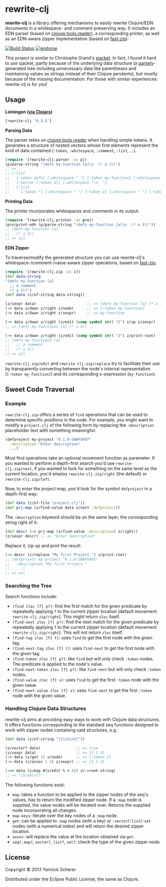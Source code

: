 # rewrite-clj

__rewrite-clj__ is a library offering mechanisms to easily rewrite Clojure/EDN documents in a whitespace- and comment-preserving
way. It includes an EDN parser (based on [clojure.tools.reader](https://github.com/clojure/tools.reader)), a corresponding
printer, as well as an EDN-aware zipper implementation (based on [fast-zip](https://github.com/akhudek/fast-zip)).

[![Build Status](https://travis-ci.org/xsc/rewrite-clj.png?branch=master)](https://travis-ci.org/xsc/rewrite-clj)
[![endorse](https://api.coderwall.com/xsc/endorsecount.png)](https://coderwall.com/xsc)

This project is similar to Christophe Grand's [sjacket](https://github.com/cgrand/sjacket). In fact, I found it hard to _use_
sjacket, partly because of the underlying data structure (a [parsely](https://github.com/cgrand/parsley)-generated tree including
unnecessary data like parentheses and maintaining values as strings instead of their Clojure pendants), but mostly because of the
missing documentation. For those with similar experiences: rewrite-clj is for you!

## Usage

__Leiningen ([via Clojars](http://clojars.org/rewrite-clj))__

```clojure
[rewrite-clj "0.3.5"]
```

__Parsing Data__

The parser relies on [clojure.tools.reader](https://github.com/clojure/tools.reader) when handling simple
tokens. It generates a structure of nested vectors whose first elements represent the kind of data
contained (`:token`, `:whitespace`, `:comment`, `:list`, ...).

```clojure
(require '[rewrite-clj.parser :as p])
(p/parse-string "(defn my-function [a]\n  (* a 3))")
;; =>
;; [:list
;;   [:token defn] [:whitespace " "] [:token my-function] [:whitespace " "]
;;   [:vector [:token a]] [:whitespace "\n  "]
;;   [:list
;;     [:token *] [:whitespace " "] [:token a] [:whitespace " "] [:token 3]]]
```

__Printing Data__

The printer incorporates whitespaces and comments in its output.

```clojure
(require '[rewrite-clj.printer :as prn])
(prn/print-edn (p/parse-string "(defn my-function [a]\n  (* a 3))"))
;; (defn my-function [a]
;;   (* a 3))
;; => nil
```

__EDN Zipper__

To traverse/modify the generated structure you can use rewrite-clj's whitespace-/comment-/value-aware zipper
operations, based on [fast-zip](https://github.com/akhudek/fast-zip).

```clojure
(require '[rewrite-clj.zip :as z])
(def data-string
"(defn my-function [a]
  ;; a comment
  (* a 3))")
(def data (z/of-string data-string))

(z/sexpr data)                       ;; => (defn my-function [a] (* a 3))
(-> data z/down z/right z/node)      ;; => [:token my-function]
(-> data z/down z/right z/sexpr)     ;; => my-function

(-> data z/down z/right (z/edit (comp symbol str) "2") z/up z/sexpr)
;; => (defn my-function2 [a] (* a 3))

(-> data z/down z/right (z/edit (comp symbol str) "2") z/print-root)
;; (defn my-function2 [a]
;;   ;; a comment
;;   (* a 3))
;; => nil
```

`rewrite-clj.zip/edit` and `rewrite-clj.zip/replace` try to facilitate their use by transparently converting
between the node's internal representation (`[:token my-function]`) and its corresponding s-expression (`my-function`).

## Sweet Code Traversal

### Example

`rewrite-clj.zip` offers a series of `find` operations that can be used to determine specific positions in the code.
For example, you might want to modify a `project.clj` of the following form by replacing the `:description` placeholder
text with something meaningful:

```clojure
(defproject my-project "0.1.0-SNAPSHOT"
  :description "Enter description"
  ...)
```

Most find operations take an optional movement function as parameter. If you wanted to perform a depth-first search you'd
use `rewrite-clj.zip/next`, if you wanted to look for something on the same level as the current location, you'd employ
`rewrite-clj.zip/right` (the default) or `rewrite-clj.zip/left`.

Now, to enter the project map, you'd look for the symbol `defproject` in a depth-first way:

```clojure
(def data (z/of-file "project.clj"))
(def prj-map (z/find-value data z/next 'defproject))
```

The `:description` keyword should be on the same layer, the corresponding string right of it:

```clojure
(def descr (-> prj-map (z/find-value :description) z/right))
(z/sexpr descr) ;; => "Enter description"
```

Replace it, zip up and print the result:

```clojure
(-> descr (z/replace "My first Project.") z/print-root)
;; (defproject my-project "0.1.0-SNAPSHOT"
;;   :description "My first Project."
;;   ...)
;; => nil
```

### Searching the Tree

Search functions include:

- `(find zloc [f] p?)`: find the first match for the given predicate by repeatedly applying `f` to the current zipper
  location (default movement: `rewrite-clj.zip/right`). This might return `zloc` itself.
- `(find-next zloc [f] p?)`: find the next match for the given predicate by repeatedly applying `f` to the current zipper
  location (default movement: `rewrite-clj.zip/right`). This will not return `zloc` itself.
- `(find-tag zloc [f] t)`: uses `find` to get the first node with the given tag.
- `(find-next-tag zloc [f] t)`: uses `find-next` to get the first node with the given tag.
- `(find-token zloc [f] p?)`: like `find` but will only check `:token` nodes. The predicate is applied to the node's value.
- `(find-next-token zloc [f] p?)`: like `find-next` but will only check `:token` nodes.
- `(find-value zloc [f] v)`: uses `find` to get the first `:token` node with the given value.
- `(find-next-value zloc [f] v)`: uses `find-next` to get the first `:token` node with the given value.

### Handling Clojure Data Structures

rewrite-clj aims at providing easy ways to work with Clojure data structures. It offers functions corresponding
to the standard seq functions designed to work with zipper nodes containing said structures, e.g.:

```clojure
(def data (z/of-string "[1\n2\n3]"))

(z/vector? data)                ;; => true
(z/sexpr data)                  ;; => [1 2 3]
(-> data (z/get 1) z/node)      ;; => [:token 2]
(-> data (z/assoc 1 5) z/sexpr) ;; => [1 5 3]

(->> data (z/map #(z/edit % + 4)) z/->root-string)
;; => "[5\n6\n7]"
```

The following functions exist:

- `map`: takes a function to be applied to the zipper nodes of the seq's values, has to return the
  modified zipper node. If a `:map` node is supplied, the value nodes will be iterated over. Returns
  the supplied node incorporating all changes.
- `map-keys`: Iterate over the key nodes of a `:map` node.
- `get`: can be applied to `:map` nodes (with a key) or `:vector`/`:list`/`:set` nodes (with a numerical index)
  and will return the desired zipper location.
- `assoc`: will replace the value at the location obtained via `get`.
- `seq?`, `map?`, `vector?`, `list?`, `set?`: check the type of the given zipper node.

## License

Copyright &copy; 2013 Yannick Scherer

Distributed under the Eclipse Public License, the same as Clojure.
